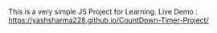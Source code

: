 This is a very simple JS Project for Learning.
Live Demo : https://yashsharma228.github.io/CountDown-Timer-Project/
